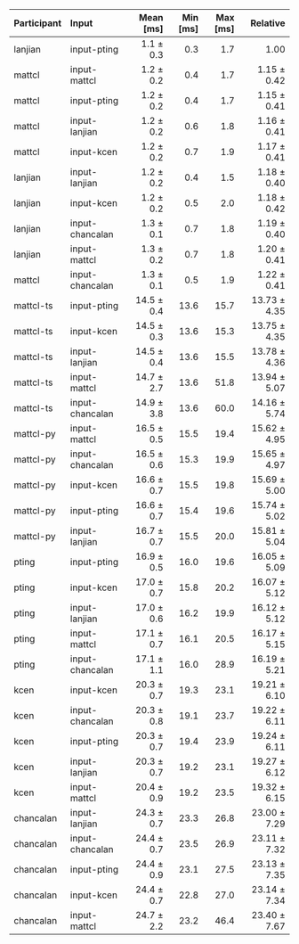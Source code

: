 | Participant | Input | Mean [ms] | Min [ms] | Max [ms] | Relative |
|:---|:---|---:|---:|---:|---:|
| lanjian | input-pting | 1.1 ± 0.3 | 0.3 | 1.7 | 1.00 |
| mattcl | input-mattcl | 1.2 ± 0.2 | 0.4 | 1.7 | 1.15 ± 0.42 |
| mattcl | input-pting | 1.2 ± 0.2 | 0.4 | 1.7 | 1.15 ± 0.41 |
| mattcl | input-lanjian | 1.2 ± 0.2 | 0.6 | 1.8 | 1.16 ± 0.41 |
| mattcl | input-kcen | 1.2 ± 0.2 | 0.7 | 1.9 | 1.17 ± 0.41 |
| lanjian | input-lanjian | 1.2 ± 0.2 | 0.4 | 1.5 | 1.18 ± 0.40 |
| lanjian | input-kcen | 1.2 ± 0.2 | 0.5 | 2.0 | 1.18 ± 0.42 |
| lanjian | input-chancalan | 1.3 ± 0.1 | 0.7 | 1.8 | 1.19 ± 0.40 |
| lanjian | input-mattcl | 1.3 ± 0.2 | 0.7 | 1.8 | 1.20 ± 0.41 |
| mattcl | input-chancalan | 1.3 ± 0.1 | 0.5 | 1.9 | 1.22 ± 0.41 |
| mattcl-ts | input-pting | 14.5 ± 0.4 | 13.6 | 15.7 | 13.73 ± 4.35 |
| mattcl-ts | input-kcen | 14.5 ± 0.3 | 13.6 | 15.3 | 13.75 ± 4.35 |
| mattcl-ts | input-lanjian | 14.5 ± 0.4 | 13.6 | 15.5 | 13.78 ± 4.36 |
| mattcl-ts | input-mattcl | 14.7 ± 2.7 | 13.6 | 51.8 | 13.94 ± 5.07 |
| mattcl-ts | input-chancalan | 14.9 ± 3.8 | 13.6 | 60.0 | 14.16 ± 5.74 |
| mattcl-py | input-mattcl | 16.5 ± 0.5 | 15.5 | 19.4 | 15.62 ± 4.95 |
| mattcl-py | input-chancalan | 16.5 ± 0.6 | 15.3 | 19.9 | 15.65 ± 4.97 |
| mattcl-py | input-kcen | 16.6 ± 0.7 | 15.5 | 19.8 | 15.69 ± 5.00 |
| mattcl-py | input-pting | 16.6 ± 0.7 | 15.4 | 19.6 | 15.74 ± 5.02 |
| mattcl-py | input-lanjian | 16.7 ± 0.7 | 15.5 | 20.0 | 15.81 ± 5.04 |
| pting | input-pting | 16.9 ± 0.5 | 16.0 | 19.6 | 16.05 ± 5.09 |
| pting | input-kcen | 17.0 ± 0.7 | 15.8 | 20.2 | 16.07 ± 5.12 |
| pting | input-lanjian | 17.0 ± 0.6 | 16.2 | 19.9 | 16.12 ± 5.12 |
| pting | input-mattcl | 17.1 ± 0.7 | 16.1 | 20.5 | 16.17 ± 5.15 |
| pting | input-chancalan | 17.1 ± 1.1 | 16.0 | 28.9 | 16.19 ± 5.21 |
| kcen | input-kcen | 20.3 ± 0.7 | 19.3 | 23.1 | 19.21 ± 6.10 |
| kcen | input-chancalan | 20.3 ± 0.8 | 19.1 | 23.7 | 19.22 ± 6.11 |
| kcen | input-pting | 20.3 ± 0.7 | 19.4 | 23.9 | 19.24 ± 6.11 |
| kcen | input-lanjian | 20.3 ± 0.7 | 19.2 | 23.1 | 19.27 ± 6.12 |
| kcen | input-mattcl | 20.4 ± 0.9 | 19.2 | 23.5 | 19.32 ± 6.15 |
| chancalan | input-lanjian | 24.3 ± 0.7 | 23.3 | 26.8 | 23.00 ± 7.29 |
| chancalan | input-chancalan | 24.4 ± 0.7 | 23.5 | 26.9 | 23.11 ± 7.32 |
| chancalan | input-pting | 24.4 ± 0.9 | 23.1 | 27.5 | 23.13 ± 7.35 |
| chancalan | input-kcen | 24.4 ± 0.7 | 22.8 | 27.0 | 23.14 ± 7.34 |
| chancalan | input-mattcl | 24.7 ± 2.2 | 23.2 | 46.4 | 23.40 ± 7.67 |
